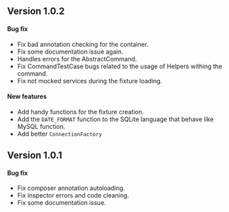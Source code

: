## Version 1.0.2

#### Bug fix

- Fix bad annotation checking for the container.
- Fix some documentation issue again.
- Handles errors for the AbstractCommand.
- Fix CommandTestCase bugs related to the usage of Helpers withing the command.
- Fix not mocked services during the fixture loading.


#### New features

- Add handy functions for the fixture creation.
- Add the `DATE_FORMAT` function to the SQLite language that behave like MySQL function.
- Add better `ConnectionFactory`



## Version 1.0.1

#### Bug fix

- Fix composer annotation autoloading.
- Fix inspector errors and code cleaning.
- Fix some documentation issue.
